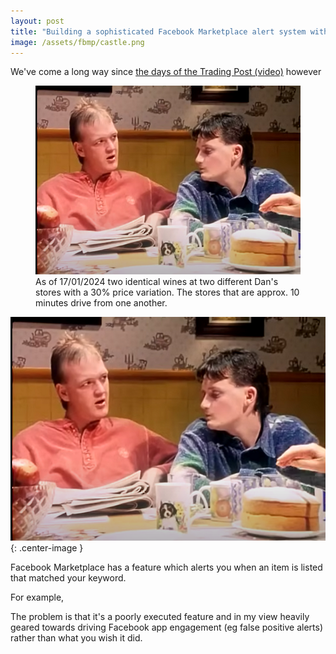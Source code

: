```yaml
---
layout: post
title: "Building a sophisticated Facebook Marketplace alert system with Github Actions and ChatGPT API"
image: /assets/fbmp/castle.png
---
```



We've come a long way since <a href="https://www.youtube.com/watch?v=dik_wnOE4dk">the days of the Trading Post (video)</a> however 

<figure>
  <img src="/assets/fbmp/castle.png" alt="" loading="lazy">
  <figcaption>
    As of 17/01/2024 two identical wines at two different Dan's stores with a 30% price variation. The stores that are approx. 10 minutes drive from one another.
  </figcaption>
</figure>


![Castle Image Description](/assets/fbmp/castle.png){: .center-image }


Facebook Marketplace has a feature which alerts you when an item is listed that matched your keyword.

For example, 

The problem is that it's a poorly executed feature and in my view heavily geared towards driving Facebook app engagement (eg false positive alerts) rather than what you wish it did. 

